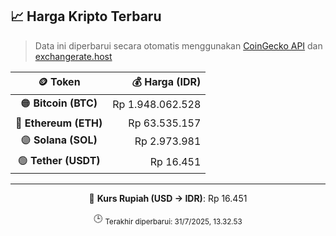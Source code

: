 

<!-- HARGA_KRIPTO -->
## 📈 Harga Kripto Terbaru

> Data ini diperbarui secara otomatis menggunakan [CoinGecko API](https://www.coingecko.com/) dan [exchangerate.host](https://exchangerate.host/)

<div align="center">

| 🪙 Token | 💰 Harga (IDR) |
|:------:|---------------:|
| 🟠 **Bitcoin (BTC)**   | Rp 1.948.062.528 |
| 🔵 **Ethereum (ETH)**  | Rp 63.535.157 |
| 🟣 **Solana (SOL)**    | Rp 2.973.981 |
| 🟢 **Tether (USDT)**   | Rp 16.451 |

---

💱 **Kurs Rupiah (USD → IDR)**: Rp 16.451

🕒 <sub>Terakhir diperbarui: 31/7/2025, 13.32.53</sub>

</div>
<!-- /HARGA_KRIPTO -->